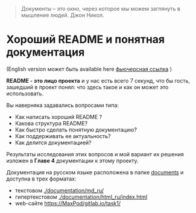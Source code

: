 ﻿>Документы – это окно, через которое мы можем заглянуть в мышление людей. Джон Никол.

Хороший README и понятная документация
======================================
(English version может быть available here [фьючерсная ссылка](http://button.dekel.ru/ "") )

**README - это лицо проекта** и у нас есть всего 7 секунд, что бы гость, зашедший в проект понял: что здесь такое и как он может это использовать.  

Вы наверняка задавались вопросами типа:  
 - Как написать хороший README ?  
 - Какова структура README?
 - Как быстро сделать понятную документацию?
 - Как поддерживать ее актуальность?
 - Как делится документацией?     

Результаты исследования этих вопросов и мой вариант их решения изложен в **Главе 4** документации к этому проекту. 

Документация на русском языке расположена в папке [documents](./documents) и доступна в трех форматах:  
 * текстовом [./documentation/md_ru/](./documentation/md_ru/)   
 * гипертекстовом [./documentation/html_ru/index.html](./documentation/html_ru/index.html)   
 * web-сайте [https://MaxPod/gitlab.io/task1/](https://MaxPod/gitlab.io/task1/)  



